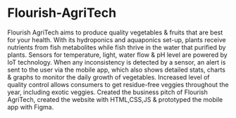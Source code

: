 # Flourish-AgriTech
Flourish AgriTech aims to produce quality vegetables & fruits that are best for your health. With its hydroponics and aquaponics set-up, plants receive nutrients from fish metabolites while fish thrive in the water that purified by plants. Sensors for temperature, light, water flow & pH level are powered by IoT technology. When any inconsistency is detected by a sensor, an alert is sent to the user via the mobile app, which also shows detailed stats, charts & graphs to monitor the daily growth of vegetables. Increased level of quality control allows consumers to get residue-free veggies throughout the year, including exotic veggies. Created the business pitch of Flourish AgriTech, created the website with HTML,CSS,JS & prototyped the mobile app with Figma.
